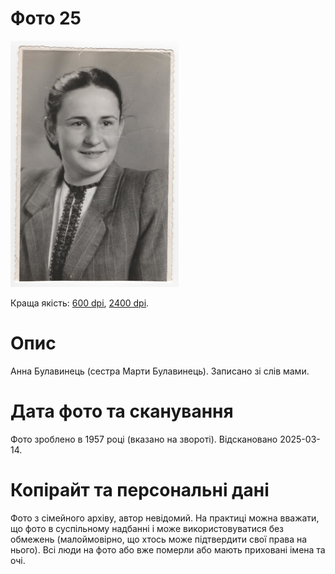 # Фото 25 #

[<img src="photo_025_75.jpg" />](...)

Краща якість: [600 dpi](...), [2400 dpi](...).

# Опис #

Анна Булавинець (сестра Марти Булавинець). Записано зі слів мами.

# Дата фото та сканування #

Фото зроблено в 1957 році (вказано на звороті). Відскановано 2025-03-14.

# Копірайт та персональні дані #

Фото з сімейного архіву, автор невідомий. На практиці можна вважати, що фото в суспільному надбанні і може використовуватися без обмежень (малоймовірно, що хтось може підтвердити свої права на нього). Всі люди на фото або вже померли або мають приховані імена та очі.
